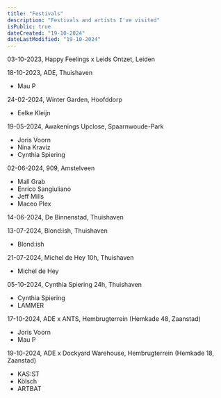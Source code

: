 ```yaml
---
title: "Festivals"
description: "Festivals and artists I've visited"
isPublic: true
dateCreated: "19-10-2024"
dateLastModified: "19-10-2024"
---
```


03-10-2023, Happy Feelings x Leids Ontzet, Leiden

18-10-2023, ADE, Thuishaven

* Mau P

24-02-2024, Winter Garden, Hoofddorp

* Eelke Kleijn

19-05-2024, Awakenings Upclose, Spaarnwoude-Park 

* Joris Voorn
* Nina Kraviz
* Cynthia Spiering

02-06-2024, 909, Amstelveen

* Mall Grab
* Enrico Sangiuliano
* Jeff Mills
* Maceo Plex

14-06-2024, De Binnenstad, Thuishaven

13-07-2024, Blond:ish, Thuishaven

* Blond:ish

21-07-2024, Michel de Hey 10h, Thuishaven

* Michel de Hey

05-10-2024, Cynthia Spiering 24h, Thuishaven

* Cynthia Spiering
* LAMMER

17-10-2024, ADE x ANTS, Hembrugterrein (Hemkade 48, Zaanstad)

* Joris Voorn
* Mau P

19-10-2024, ADE x Dockyard Warehouse, Hembrugterrein (Hemkade 18, Zaanstad)

* KAS:ST
* Kölsch
* ARTBAT
